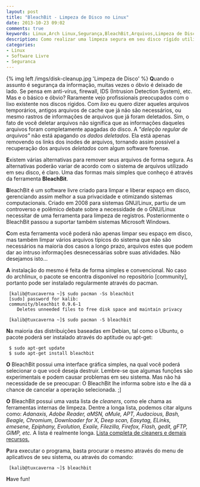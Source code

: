 ```yaml
---
layout: post
title: "BleachBit - Limpeza de Disco no Linux"
date: 2013-10-23 09:02
comments: true
keywords: Linux,Arch Linux,Segurança,BleachBit,Arquivos,Limpeza de Disco
description: Como realizar uma limpeza segura em seu disco rígido utilizando o BleachBit no Linux.
categories:
- Linux
- Software Livre
- Seguranca
---
```

{% img left /imgs/disk-cleanup.jpg 'Limpeza de Disco' %}
**Q**uando o assunto é segurança da informação, muitas vezes o óbvio é deixado de lado. Se pensa em anti-vírus, firewall, IDS (Intrusion Detection System), etc. Mas e o básico e óbvio? Raramente vejo profissionais preocupados com o lixo existente nos discos rígidos. Com *lixo* eu quero dizer aqueles arquivos temporários, antigos arquivos de cache que já não são necessários, ou mesmo rastros de informações de arquivos que já foram deletados. Sim, o fato de você deletar arquivos não significa que as informações daqueles arquivos foram completamente apagadas do disco. A *"deleção regular de arquivos"* não está apagando *os dados deletados*. Ela está apenas removendo os links dos inodes de arquivos, tornando assim possível a recuperação dos arquivos *deletados* com algum software forense.

**E**xistem várias alternativas para remover seus arquivos de forma segura. As alternativas poderão variar de acordo com o sistema de arquivos utilizado em seu disco, é claro. Uma das formas mais simples que conheço é através da ferramenta **BleachBit**.

**B**leachBit é um software livre criado para limpar e liberar espaço em disco, gerenciando assim melhor a sua privacidade e otimizando sistemas computacionais. Criado em 2008 para sistemas GNU/Linux, partiu de um controverso e polêmico debate sobre a necessidade de o GNU/Linux necessitar de uma ferramenta para limpeza de registros. Posteriormente o BleachBit passou a suportar também sistemas Microsoft Windows.

**C**om esta ferramenta você poderá não apenas limpar seu espaço em disco, mas também limpar vários arquivos típicos do sistema que não são necessários na maioria dos casos a longo prazo, arquivos estes que podem dar ao intruso informações desnecessárias sobre suas atividades. Não desejamos isto...

**A** instalação do mesmo é feita de forma simples e convencional. No caso do archlinux, o pacote se encontra disponível no repositório [community], portanto pode ser instalado regularmente através do pacman.

```
 [kalib@tuxcaverna ~]$ sudo pacman -Ss bleachbit
 [sudo] password for kalib: 
 community/bleachbit 0.9.6-1
    Deletes unneeded files to free disk space and maintain privacy
 
 [kalib@tuxcaverna ~]$ sudo pacman -S bleachbit
```

**N**a maioria das distribuições baseadas em Debian, tal como o Ubuntu, o pacote poderá ser instalado através do aptitude ou apt-get:

```
 $ sudo apt-get update
 $ sudo apt-get install bleachbit
```

**O** BleachBit possui uma interface gráfica simples, na qual você poderá selecionar o que você deseja destruir. Lembre-se que algumas funções são experimentais e podem causar problemas em seu sistema. Mas não há necessidade de se preocupar: O BleachBit lhe informa sobre isto e lhe dá a chance de cancelar a operação selecionada. ;]

**O** BleachBit possui uma vasta lista de *cleaners*, como ele chama as ferramentas internas de limpeza. Dentre a longa lista, podemos citar alguns como: *Adanaxis, Adobe Reader, aMSN, aMule, APT, Audacious, Bash, Beagle, Chromium, Downloader for X, Deep scan, Easytag, ELinks, emesene, Epiphany, Evolution, Exaile, Filezilla, Firefox, Flash, gedit, gFTP, GIMP, etc.* A lista é realmente longa. [Lista completa de cleaners e demais recursos.](http://bleachbit.sourceforge.net/features)

**P**ara executar o programa, basta procurar o mesmo através do menu de aplicativos de seu sistema, ou através do comando:

```
 [kalib@tuxcaverna ~]$ bleachbit
```

**H**ave fun!
